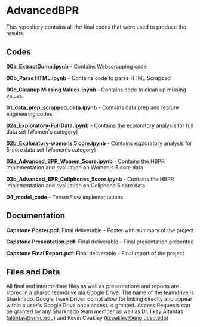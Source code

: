 # AdvancedBPR

This repository contains all the final codes that were used to produce the results. 

## Codes

**00a_ExtractDump.ipynb** - Contains Webscrapping code

**00b_Parse HTML.ipynb** - Contains code to parse HTML Scrapped

**00c_Cleanup Missing Values.ipynb** - Contains code to clean up missing values

**01_data_prep_scrapped_data.ipynb** - Contains data prep and feature engineering codes

**02a_Exploratory-Full Data.ipynb** - Contains the exploratory analysis for full data set (Women's category)

**02b_Exploratory-womens 5 core.ipynb** - Contains exploratory analysis for 5-core data set (Women's category)

**03a_Advanced_BPR_Women_5core.ipynb** - Contains the HBPR implementation and evaluation on Women's 5 core data

**03b_Advanced_BPR_Cellphones_5core.ipynb** - Contains the HBPR implementation and evaluation on Cellphone 5 core data

**04_model_code** - TensorFlow implementations 

## Documentation

**Capstone Poster.pdf**: Final deliverable - Poster with summary of the project

**Capstone Presentation.pdf**: Final deliverable - Final presentation presented 

**Capstone Final Report.pdf**: Final deliverable - Final report of the project

## Files and Data

All final and intermediate files as well as presentations and reports are stored in a shared teamdrive ala Google Drive.  The name of the teamdrive is Sharknado.  Google Team Drives do not allow for linking directly and appear within a user's Google Drive once access is granted.  Access Requests can be granted by any Sharknado team member as well as Dr. Ilkay Altantas (altintas@sdsc.edu) and Kevin Coakley  (kcoakley@eng.ucsd.edu)
